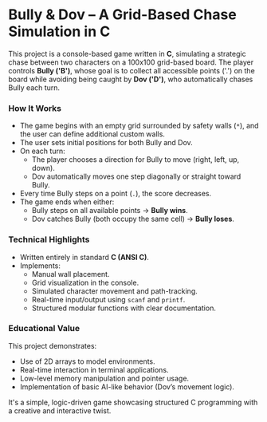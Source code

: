 
# Bully & Dov – A Grid-Based Chase Simulation in C

This project is a console-based game written in **C**, simulating a strategic chase between two characters on a 100x100 grid-based board. The player controls **Bully ('B')**, whose goal is to collect all accessible points ('.') on the board while avoiding being caught by **Dov ('D')**, who automatically chases Bully each turn.

### How It Works

- The game begins with an empty grid surrounded by safety walls (`*`), and the user can define additional custom walls.
- The user sets initial positions for both Bully and Dov.
- On each turn:
  - The player chooses a direction for Bully to move (right, left, up, down).
  - Dov automatically moves one step diagonally or straight toward Bully.
- Every time Bully steps on a point (`.`), the score decreases.
- The game ends when either:
  - Bully steps on all available points → **Bully wins**.
  - Dov catches Bully (both occupy the same cell) → **Bully loses**.

### Technical Highlights

- Written entirely in standard **C (ANSI C)**.
- Implements:
  - Manual wall placement.
  - Grid visualization in the console.
  - Simulated character movement and path-tracking.
  - Real-time input/output using `scanf` and `printf`.
  - Structured modular functions with clear documentation.

### Educational Value

This project demonstrates:
- Use of 2D arrays to model environments.
- Real-time interaction in terminal applications.
- Low-level memory manipulation and pointer usage.
- Implementation of basic AI-like behavior (Dov’s movement logic).

It's a simple, logic-driven game showcasing structured C programming with a creative and interactive twist.
